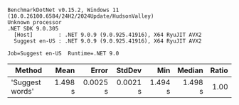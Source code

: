```

BenchmarkDotNet v0.15.2, Windows 11 (10.0.26100.6584/24H2/2024Update/HudsonValley)
Unknown processor
.NET SDK 9.0.305
  [Host]        : .NET 9.0.9 (9.0.925.41916), X64 RyuJIT AVX2
  Suggest en-US : .NET 9.0.9 (9.0.925.41916), X64 RyuJIT AVX2

Job=Suggest en-US  Runtime=.NET 9.0  

```
| Method          | Mean    | Error    | StdDev   | Min     | Median  | Ratio |
|---------------- |--------:|---------:|---------:|--------:|--------:|------:|
| &#39;Suggest words&#39; | 1.498 s | 0.0025 s | 0.0021 s | 1.494 s | 1.498 s |  1.00 |
